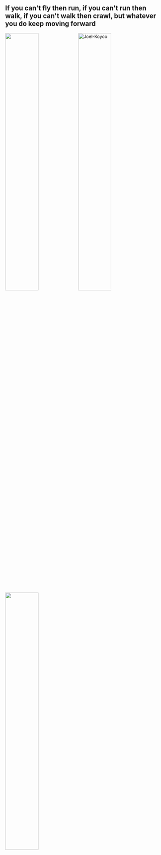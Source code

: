## If you can't fly then run, if you can't run then walk, if you can't walk then crawl, but whatever you do keep moving forward
<div>
  <img width="46%", align="left" src="https://github-readme-stats.vercel.app/api?username=Joel-Koyoo&show_icons=true" />
  <img align="center" width="46%" src="https://github-readme-streak-stats.herokuapp.com/?user=Joel-Koyoo&theme=light" alt="Joel-Koyoo" />
  
</div>
<div>
  <img width="46%", align="" src="https://github-readme-stats.vercel.app/api/top-langs/?username=Joel-Koyoo&hide=html,shell&langs_count=10&layout=compact&theme=light" />
</div>
<!--
**Joel-Koyoo/Joel-Koyoo** is a ✨ _special_ ✨ repository because its `README.md` (this file) appears on your GitHub profile.

Here are some ideas to get you started:
### Hi there 👋
- 🔭 I’m currently working on ...
- 🌱 I’m currently learning ...
- 👯 I’m looking to collaborate on ...
- 🤔 I’m looking for help with ...
- 💬 Ask me about ...
- 📫 How to reach me: ...
- 😄 Pronouns: ...
- ⚡ Fun fact: ...
-->
